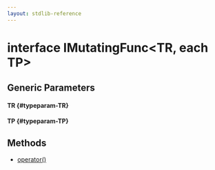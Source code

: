 ```yaml
---
layout: stdlib-reference
---
```


# interface IMutatingFunc\<TR, each TP\>

## Generic Parameters

#### TR {#typeparam-TR}
#### TP {#typeparam-TP}

## Methods

* [operator\(\)](/stdlib-reference/interfaces/IMutatingFunc/operatorx28x29)

